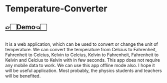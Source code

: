 # Temperature-Converter
<h2><a href="https://www.temperatureconverter.me">👉🏻Demo👈🏻</a></h2><br>
It is a web application, which can be used to convert or change the unit of temperature. We can convert the temperature from Celcius to Fahrenheit, Fahrenheit to Celcius, Kelvin to Celcius, Kelvin to Fahrenheit, Fahrenheit to Kelvin and Celcius to Kelvin with in few seconds. 
    This app does not require any mobile data to work. We can use this app offline mode also. I hope it will be useful application. Most probably, the physics students and teachers will be benefited.
 
